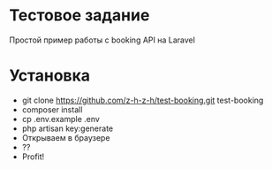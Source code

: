 # Тестовое задание
Простой пример работы с booking API на Laravel

# Установка
* git clone https://github.com/z-h-z-h/test-booking.git test-booking
* composer install
* cp .env.example .env
* php artisan key:generate
* Открываем в браузере
* ??
* Profit!
